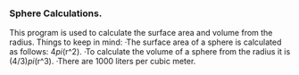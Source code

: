 ### Sphere Calculations.

This program is used to calculate the surface area and volume from the radius.
Things to keep in mind:
  ·The surface area of ​​a sphere is calculated as follows: 4*pi*(r^2).
  ·To calculate the volume of a sphere from the radius it is (4/3)*pi*(r^3).
  ·There are 1000 liters per cubic meter.
